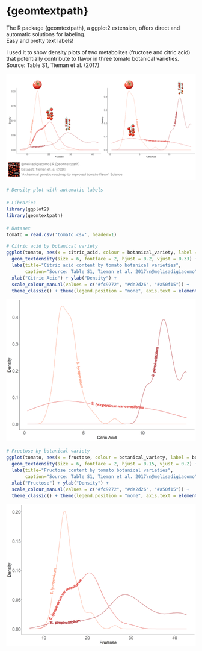 # {geomtextpath}

The R package {geomtextpath}, a ggplot2 extension, offers direct and automatic solutions for labeling.  
Easy and pretty text labels!  

I used it to show density plots of two metabolites (fructose and citric acid) that potentially contribute to flavor in three tomato botanical varieties.  
Source: Table S1, Tieman et al. (2017)  

![geomtextpath](geomtextpath.png)  
  
```r
# Density plot with automatic labels

# Libraries
library(ggplot2)
library(geomtextpath)

# Dataset
tomato = read.csv('tomato.csv', header=1)
```

```r
# Citric acid by botanical variety
ggplot(tomato, aes(x = citric_acid, colour = botanical_variety, label = botanical_variety)) +
  geom_textdensity(size = 6, fontface = 2, hjust = 0.2, vjust = 0.33) +
  labs(title="Citric acid content by tomato botanical varieties",
       caption="Source: Table S1, Tieman et al. 2017\n@melisadigiacomo") +
  xlab("Citric Acid") + ylab("Density") +
  scale_colour_manual(values = c("#fc9272", "#de2d26", "#a50f15")) +
  theme_classic() + theme(legend.position = "none", axis.text = element_text(size = 15), text = element_text(size = 15)) 
```

![citric_acid](citric_acid.png)  

```r
# Fructose by botanical variety
ggplot(tomato, aes(x = fructose, colour = botanical_variety, label = botanical_variety)) +
  geom_textdensity(size = 6, fontface = 2, hjust = 0.15, vjust = 0.2) +
  labs(title="Fructose content by tomato botanical varieties",
       caption="Source: Table S1, Tieman et al. 2017\n@melisadigiacomo") +
  xlab("Fructose") + ylab("Density") +
  scale_colour_manual(values = c("#fc9272", "#de2d26", "#a50f15")) +
  theme_classic() + theme(legend.position = "none", axis.text = element_text(size = 15), text = element_text(size = 15))
``` 

![fructose](fructose.png)  